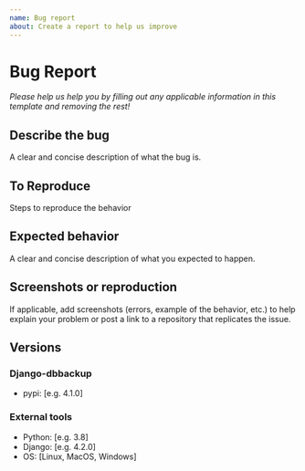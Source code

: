 ```yaml
---
name: Bug report
about: Create a report to help us improve
---
```


# Bug Report

_Please help us help you by filling out any applicable information in this template and removing the rest!_

## Describe the bug

A clear and concise description of what the bug is.

## To Reproduce

Steps to reproduce the behavior

## Expected behavior

A clear and concise description of what you expected to happen.

## Screenshots or reproduction

If applicable, add screenshots (errors, example of the behavior, etc.) to help explain your problem or post a link to a repository that replicates the issue.

## Versions

### Django-dbbackup
- pypi: [e.g. 4.1.0]

### External tools

- Python: [e.g. 3.8]
- Django: [e.g. 4.2.0]
- OS: [Linux, MacOS, Windows]

